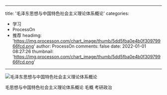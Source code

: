 
---
title: '毛泽东思想与中国特色社会主义理论体系概论'
categories: 
 - 学习
 - ProcessOn
 - 推荐
headimg: 'https://img.processon.com/chart_image/thumb/5dd5fba0e4b0f30979966fcd.png'
author: ProcessOn
comments: false
date: 2022-01-01 08:27:26
thumbnail: 'https://img.processon.com/chart_image/thumb/5dd5fba0e4b0f30979966fcd.png'
---

<div>   
<img class="thumb" alt="毛泽东思想与中国特色社会主义理论体系概论" src="https://img.processon.com/chart_image/thumb/5dd5fba0e4b0f30979966fcd.png" referrerpolicy="no-referrer">
<p>毛思想与中国特色社会主义理论体系概论
毛概
考研政治</p>  
</div>
            